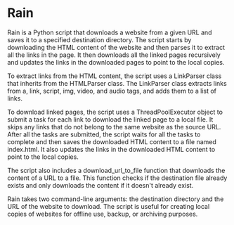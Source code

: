 # Rain
Rain is a Python script that downloads a website from a given URL and saves it to a specified destination directory. The script starts by downloading the HTML content of the website and then parses it to extract all the links in the page. It then downloads all the linked pages recursively and updates the links in the downloaded pages to point to the local copies.

To extract links from the HTML content, the script uses a LinkParser class that inherits from the HTMLParser class. The LinkParser class extracts links from a, link, script, img, video, and audio tags, and adds them to a list of links.

To download linked pages, the script uses a ThreadPoolExecutor object to submit a task for each link to download the linked page to a local file. It skips any links that do not belong to the same website as the source URL. After all the tasks are submitted, the script waits for all the tasks to complete and then saves the downloaded HTML content to a file named index.html. It also updates the links in the downloaded HTML content to point to the local copies.

The script also includes a download_url_to_file function that downloads the content of a URL to a file. This function checks if the destination file already exists and only downloads the content if it doesn't already exist.

Rain takes two command-line arguments: the destination directory and the URL of the website to download. The script is useful for creating local copies of websites for offline use, backup, or archiving purposes.
